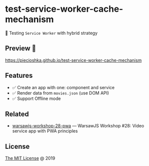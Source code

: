 # test-service-worker-cache-mechanism

:ledger: Testing `Service Worker` with hybrid strategy

## Preview 🎉

<https://piecioshka.github.io/test-service-worker-cache-mechanism>

## Features

* :white_check_mark: Create an app with one: component and service
* :white_check_mark: Render data from `movies.json` (use DOM API)
* :white_check_mark: Support Offline mode

## Related

* [warsawjs-workshop-28-pwa](https://github.com/piecioshka/warsawjs-workshop-28-pwa)
    — WarsawJS Workshop #28: Video service app with PWA principles

## License

[The MIT License](http://piecioshka.mit-license.org) @ 2019
